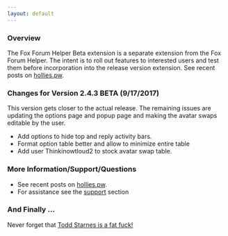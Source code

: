 ```yaml
---
layout: default
---
```


### Overview
The Fox Forum Helper Beta extension is a separate extension from the Fox Forum Helper. The intent is to roll out features to interested users and test them before incorporation into the release version extension.
See recent posts on [hollies.pw](http://hollies.pw).

### Changes for Version 2.4.3 BETA (9/17/2017)
This version gets closer to the actual release. The remaining issues are updating the options page and popup page and making the avatar swaps editable by the user.
- Add options to hide top and reply activity bars.
- Format option table better and allow to minimize entire table
- Add user Thinkinowtloud2 to stock avatar swap table.

### More Information/Support/Questions
- See recent posts on [hollies.pw](http://hollies.pw).
- For assistance see the [support](http://hollies.pw/static/ffh/2.4.0/help/index.html?Support.html) section

### And Finally ...
Never forget that [Todd Starnes is a fat fuck!](http://hollies.pw/2016/11/17/todd-starnes-is-a-fat-fuck/)
